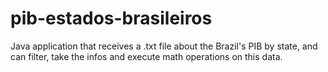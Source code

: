 # pib-estados-brasileiros

Java application that receives a .txt file about the Brazil's PIB by state, and can filter, take the infos and execute math operations on this data.
